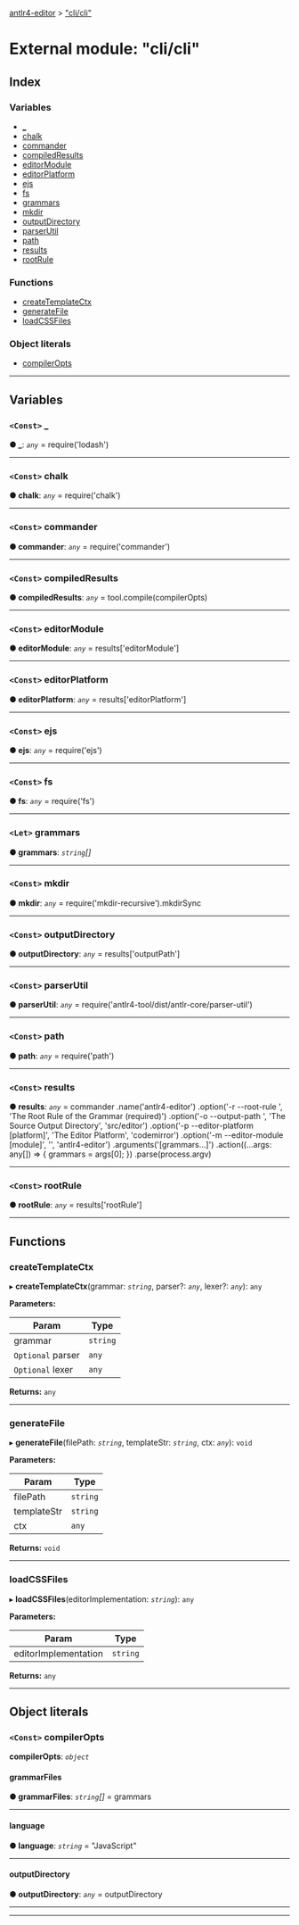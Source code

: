 [antlr4-editor](../README.md) > ["cli/cli"](../modules/_cli_cli_.md)

# External module: "cli/cli"

## Index

### Variables

* [_](_cli_cli_.md#_)
* [chalk](_cli_cli_.md#chalk)
* [commander](_cli_cli_.md#commander)
* [compiledResults](_cli_cli_.md#compiledresults)
* [editorModule](_cli_cli_.md#editormodule)
* [editorPlatform](_cli_cli_.md#editorplatform)
* [ejs](_cli_cli_.md#ejs)
* [fs](_cli_cli_.md#fs)
* [grammars](_cli_cli_.md#grammars)
* [mkdir](_cli_cli_.md#mkdir)
* [outputDirectory](_cli_cli_.md#outputdirectory)
* [parserUtil](_cli_cli_.md#parserutil)
* [path](_cli_cli_.md#path)
* [results](_cli_cli_.md#results)
* [rootRule](_cli_cli_.md#rootrule)

### Functions

* [createTemplateCtx](_cli_cli_.md#createtemplatectx)
* [generateFile](_cli_cli_.md#generatefile)
* [loadCSSFiles](_cli_cli_.md#loadcssfiles)

### Object literals

* [compilerOpts](_cli_cli_.md#compileropts)

---

## Variables

<a id="_"></a>

### `<Const>` _

**● _**: *`any`* =  require('lodash')

___
<a id="chalk"></a>

### `<Const>` chalk

**● chalk**: *`any`* =  require('chalk')

___
<a id="commander"></a>

### `<Const>` commander

**● commander**: *`any`* =  require('commander')

___
<a id="compiledresults"></a>

### `<Const>` compiledResults

**● compiledResults**: *`any`* =  tool.compile(compilerOpts)

___
<a id="editormodule"></a>

### `<Const>` editorModule

**● editorModule**: *`any`* =  results['editorModule']

___
<a id="editorplatform"></a>

### `<Const>` editorPlatform

**● editorPlatform**: *`any`* =  results['editorPlatform']

___
<a id="ejs"></a>

### `<Const>` ejs

**● ejs**: *`any`* =  require('ejs')

___
<a id="fs"></a>

### `<Const>` fs

**● fs**: *`any`* =  require('fs')

___
<a id="grammars"></a>

### `<Let>` grammars

**● grammars**: *`string`[]*

___
<a id="mkdir"></a>

### `<Const>` mkdir

**● mkdir**: *`any`* =  require('mkdir-recursive').mkdirSync

___
<a id="outputdirectory"></a>

### `<Const>` outputDirectory

**● outputDirectory**: *`any`* =  results['outputPath']

___
<a id="parserutil"></a>

### `<Const>` parserUtil

**● parserUtil**: *`any`* =  require('antlr4-tool/dist/antlr-core/parser-util')

___
<a id="path"></a>

### `<Const>` path

**● path**: *`any`* =  require('path')

___
<a id="results"></a>

### `<Const>` results

**● results**: *`any`* =  commander
    .name('antlr4-editor')
    .option('-r --root-rule <rule>', 'The Root Rule of the Grammar (required)')
    .option('-o --output-path <directory>', 'The Source Output Directory', 'src/editor')
    .option('-p --editor-platform [platform]', 'The Editor Platform', 'codemirror')
    .option('-m --editor-module [module]', '', 'antlr4-editor')
    .arguments('[grammars...]')
    .action((...args: any[]) => {
        grammars = args[0];
    })
    .parse(process.argv)

___
<a id="rootrule"></a>

### `<Const>` rootRule

**● rootRule**: *`any`* =  results['rootRule']

___

## Functions

<a id="createtemplatectx"></a>

###  createTemplateCtx

▸ **createTemplateCtx**(grammar: *`string`*, parser?: *`any`*, lexer?: *`any`*): `any`

**Parameters:**

| Param | Type |
| ------ | ------ |
| grammar | `string` |
| `Optional` parser | `any` |
| `Optional` lexer | `any` |

**Returns:** `any`

___
<a id="generatefile"></a>

###  generateFile

▸ **generateFile**(filePath: *`string`*, templateStr: *`string`*, ctx: *`any`*): `void`

**Parameters:**

| Param | Type |
| ------ | ------ |
| filePath | `string` |
| templateStr | `string` |
| ctx | `any` |

**Returns:** `void`

___
<a id="loadcssfiles"></a>

###  loadCSSFiles

▸ **loadCSSFiles**(editorImplementation: *`string`*): `any`

**Parameters:**

| Param | Type |
| ------ | ------ |
| editorImplementation | `string` |

**Returns:** `any`

___

## Object literals

<a id="compileropts"></a>

### `<Const>` compilerOpts

**compilerOpts**: *`object`*

<a id="compileropts.grammarfiles"></a>

####  grammarFiles

**● grammarFiles**: *`string`[]* =  grammars

___
<a id="compileropts.language"></a>

####  language

**● language**: *`string`* = "JavaScript"

___
<a id="compileropts.outputdirectory-1"></a>

####  outputDirectory

**● outputDirectory**: *`any`* =  outputDirectory

___

___

